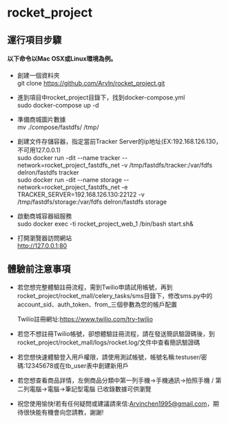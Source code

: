 # rocket_project
## 運行項目步驟

#### 以下命令以Mac OSX或Linux環境為例。
* 創建一個資料夾<br>
git clone https://github.com/Arvln/rocket_project.git

* 進到項目中rocket_project目錄下，找到docker-compose.yml<br>
sudo docker-compose up -d

* 準備商城圖片數據<br>
mv ./compose/fastdfs/ /tmp/

* 創建文件存儲容器，指定當前Tracker Server的ip地址(EX:192.168.126.130，不可用127.0.0.1)<br>
sudo docker run -dit --name tracker --network=rocket_project_fastdfs_net -v /tmp/fastdfs/tracker:/var/fdfs delron/fastdfs tracker<br>
sudo docker run -dit --name storage --network=rocket_project_fastdfs_net -e TRACKER_SERVER=192.168.126.130:22122 -v /tmp/fastdfs/storage:/var/fdfs delron/fastdfs storage

* 啟動商城容器組服務<br>
sudo docker exec -ti rocket_project_web_1 /bin/bash start.sh&<br>

* 打開瀏覽器訪問網站<br>
http://127.0.0.1:80

## 體驗前注意事項
* 若您想完整體驗註冊流程，需到Twilio申請試用帳號，再到rocket_project/rocket_mall/celery_tasks/sms目錄下，修改sms.py中的account_sid、auth_token、from_三個參數為您的帳戶配置<br>

  Twilio註冊網址:https://www.twilio.com/try-twilio

* 若您不想註冊Twilio帳號，卻想體驗註冊流程，請在發送簡訊驗證碼後，到rocket_project/rocket_mall/logs/rocket.log/文件中查看簡訊驗證碼

* 若您想快速體驗登入用戶權限，請使用測試帳號，帳號名稱:testuser/密碼:12345678或在tb_user表中創建新用戶

* 若您想查看商品詳情，左側商品分類中第一列手機->手機通訊->拍照手機 / 第二列電腦->電腦->筆記型電腦 已收錄數據可供瀏覽

* 祝您使用愉快!若有任何疑問或建議請來信:Arvinchen1995@gmail.com，期待很快能有機會向您請教，謝謝!
